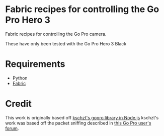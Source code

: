 # Fabric recipes for controlling the Go Pro Hero 3

Fabric recipes for controlling the Go Pro camera.

These have only been tested with the Go Pro Hero 3 Black

# Requirements

* Python
* [Fabric](http://fabfile.org)

# Credit
This work is originally based off [kschzt's gopro library in Node.js](https://github.com/kschzt/gopro)
kschzt's work was based off the packet sniffing described in [this Go Pro user's forum](http://forums.openpilot.org/topic/15545-gcs-go-pro-wifi-widget/).
